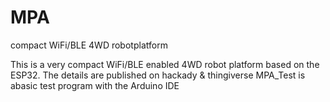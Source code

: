 # MPA
compact WiFi/BLE 4WD robotplatform

 This is a very compact WiFi/BLE enabled 4WD robot platform based on the ESP32. The details are published on hackady & thingiverse
 MPA_Test is abasic test program with the Arduino IDE

 
